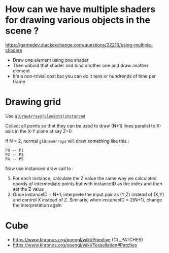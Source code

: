 # How can we have multiple shaders for drawing various objects in the scene ?

https://gamedev.stackexchange.com/questions/22216/using-multiple-shaders 
* Draw one element using one shader
* Then unbind that shader and bind another one and draw another element
* It's a non-trivial cost but you can do it tens or hundrends of time per frame

# Drawing grid 

Use [`glDrawArrays(Elements)Instanced`](https://registry.khronos.org/OpenGL-Refpages/gl4/html/glDrawArraysInstanced.xhtml) 

Collect all points so that they can be used to draw (N+1) lines parallel to X-axis in the X-Y plane at say Z=0 

If N = 2, normal `glDrawArrays` will draw something like this : 

```
P0 -- P1
P2 -- P3
P4 -- P5
```

Now use instanced draw call to : 

1. For each instance, calculate the Z value the same way we calculated coords of intermediate points but with instanceID as the index and then set the Z value 
2. Once instanceID = N+1, interprete the input pair as (Y,Z) instead of (X,Y) and control X instead of Z. Similarly, when instanceID = 2(N+1), change the interpretation again

# Cube
* https://www.khronos.org/opengl/wiki/Primitive (GL_PATCHES)
* https://www.khronos.org/opengl/wiki/Tessellation#Patches
